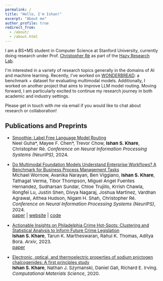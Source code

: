 ```yaml
---
permalink: /
title: "Hello, I'm Ishan!"
excerpt: "About me"
author_profile: true
redirect_from: 
  - /about/
  - /about.html
---
```


I am a BS+MS student in Computer Science at Stanford University, currently doing research under Prof. [Christopher Ré](https://cs.stanford.edu/~chrismre/) as part of the [Hazy Research Lab](https://hazyresearch.stanford.edu/).

I'm interested in a variety of research topics generally in the domains of AI and machine learning. Recently, I've worked on [WONDERBREAD](https://hazyresearch.stanford.edu/wonderbread-website/): a benchmark + dataset for evaluating multimodal models. Additionally, I worked on another project that aims to improve LLM model routing. Moving forward, I am particularly excited to continue my research journey in both academic and industry settings.

Please get in touch with me via email if you would like to chat about research or collaboration!


Publications and Preprints
------
- [Smoothie: Label Free Language Model Routing]()<br>
  <span style="font-size:4mm;">Neel Guha\*, Mayee F. Chen\*, Trevor Chow, **Ishan S. Khare**, Christopher Ré. *Conference on Neural Information Processing Systems (NeurIPS)*, 2024.</span><br>
  
- [Do Multimodal Foundation Models Understand Enterprise Workflows? A Benchmark for Business Process Management Tasks](https://arxiv.org/abs/2406.13264)<br>
  <span style="font-size:4mm;">Michael Wornow, Avanika Narayan, Ben Viggiano, **Ishan S. Khare**, Tathagat Verma, Tibor Thompson, Miguel Angel Fuentes Hernandez, Sudharsan Sundar, Chloe Trujillo, Krrish Chawla, Rongfei Lu, Justin Shen, Divya Nagaraj, Joshua Martinez, Vardhan Agrawal, Althea Hudson, Nigam H. Shah, Christopher Ré. *Conference on Neural Information Processing Systems (NeurIPS)*, 2024.</span><br>
  <span style="font-size:4mm;">[paper](https://arxiv.org/pdf/2406.13264) | [website](https://hazyresearch.stanford.edu/wonderbread-website/) | [code](https://github.com/HazyResearch/wonderbread)</span>
  
- [Actionable Insights on Philadelphia Crime Hot-Spots: Clustering and Statistical Analysis to Inform Future Crime Legislation](https://arxiv.org/abs/2306.15987)<br>
  <span style="font-size:4mm;">**Ishan S. Khare**, Tarun K. Martheswaran, Rahul K. Thomas, Aditya Bora. *Arxiv*, 2023.</span><br>
  <span style="font-size:4mm;">[paper](https://arxiv.org/pdf/2306.15987)</span>

- [Electronic, optical, and thermoelectric properties of sodium pnictogen chalcogenides: A first principles study](https://doi.org/10.1016/j.commatsci.2020.109818)<br>
  <span style="font-size:4mm;">**Ishan S. Khare**, Nathan J. Szymanski, Daniel Gall, Richard E. Irving. *Computational Materials Science*, 2020. </span><br>

